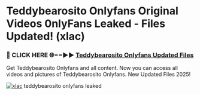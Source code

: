 # Teddybearosito Onlyfans Original Videos 0nlyFans Leaked - Files Updated! (xlac)

<h3>🔴 CLICK HERE 🌐==►► <a href="https://tinyurl.com/3hn5wdd3" rel="nofollow">Teddybearosito Onlyfans Updated Files</a></h3>

Get Teddybearosito Onlyfans and all content. Now you can access all videos and pictures of Teddybearosito Onlyfans. New Updated Files 2025!

[![xlac](https://i.imgur.com/4HnBqBT.gif)](https://tinyurl.com/3hn5wdd3)
teddybearosito onlyfans leaked